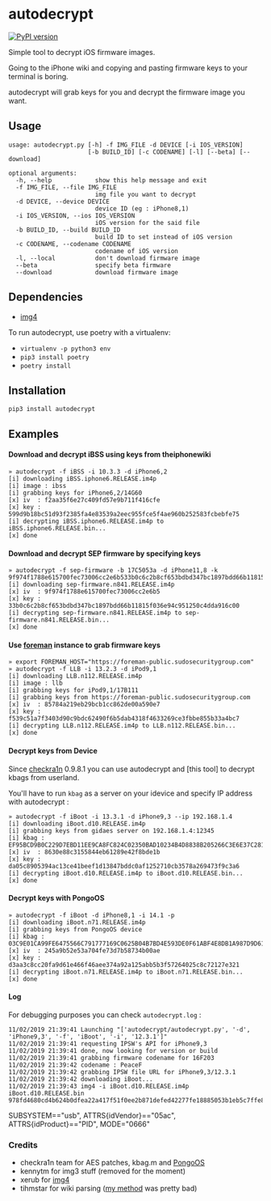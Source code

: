 # autodecrypt
[![PyPI version](https://badge.fury.io/py/autodecrypt.svg)](https://badge.fury.io/py/autodecrypt)

Simple tool to decrypt iOS firmware images.

Going to the iPhone wiki and copying and pasting firmware keys to your terminal is boring.

autodecrypt will grab keys for you and decrypt the firmware image you want.

## Usage
```
usage: autodecrypt.py [-h] -f IMG_FILE -d DEVICE [-i IOS_VERSION]
                      [-b BUILD_ID] [-c CODENAME] [-l] [--beta] [--download]

optional arguments:
  -h, --help            show this help message and exit
  -f IMG_FILE, --file IMG_FILE
                        img file you want to decrypt
  -d DEVICE, --device DEVICE
                        device ID (eg : iPhone8,1)
  -i IOS_VERSION, --ios IOS_VERSION
                        iOS version for the said file
  -b BUILD_ID, --build BUILD_ID
                        build ID to set instead of iOS version
  -c CODENAME, --codename CODENAME
                        codename of iOS version
  -l, --local           don't download firmware image
  --beta                specify beta firmware
  --download            download firmware image
```

## Dependencies
- [img4](https://github.com/xerub/img4lib)

To run autodecrypt, use poetry with a virtualenv:
- `virtualenv -p python3 env`
- `pip3 install poetry`
- `poetry install`


## Installation
`pip3 install autodecrypt`


## Examples

#### Download and decrypt iBSS using keys from theiphonewiki
```
» autodecrypt -f iBSS -i 10.3.3 -d iPhone6,2
[i] downloading iBSS.iphone6.RELEASE.im4p
[i] image : ibss
[i] grabbing keys for iPhone6,2/14G60
[x] iv  : f2aa35f6e27c409fd57e9b711f416cfe
[x] key : 599d9b18bc51d93f2385fa4e83539a2eec955fce5f4ae960b252583fcbebfe75
[i] decrypting iBSS.iphone6.RELEASE.im4p to iBSS.iphone6.RELEASE.bin...
[x] done
```

#### Download and decrypt SEP firmware by specifying keys
```
» autodecrypt -f sep-firmware -b 17C5053a -d iPhone11,8 -k 9f974f1788e615700fec73006cc2e6b533b0c6c2b8cf653bdbd347bc1897bdd66b11815f036e94c951250c4dda916c00
[i] downloading sep-firmware.n841.RELEASE.im4p
[x] iv  : 9f974f1788e615700fec73006cc2e6b5
[x] key : 33b0c6c2b8cf653bdbd347bc1897bdd66b11815f036e94c951250c4dda916c00
[i] decrypting sep-firmware.n841.RELEASE.im4p to sep-firmware.n841.RELEASE.bin...
[x] done
```

#### Use [foreman](https://github.com/GuardianFirewall/foreman) instance to grab firmware keys
```
» export FOREMAN_HOST="https://foreman-public.sudosecuritygroup.com"
» autodecrypt -f LLB -i 13.2.3 -d iPod9,1
[i] downloading LLB.n112.RELEASE.im4p
[i] image : llb
[i] grabbing keys for iPod9,1/17B111
[i] grabbing keys from https://foreman-public.sudosecuritygroup.com
[x] iv  : 85784a219eb29bcb1cc862de00a590e7
[x] key : f539c51a7f3403d90c9bdc62490f6b5dab4318f4633269ce3fbbe855b33a4bc7
[i] decrypting LLB.n112.RELEASE.im4p to LLB.n112.RELEASE.bin...
[x] done
```

#### Decrypt keys from Device
Since [checkra1n](https://checkra.in/) 0.9.8.1 you can use autodecrypt and [this tool] to decrypt kbags from userland.

You'll have to run `kbag` as a server on your idevice and specify IP address with autodecrypt :
```
» autodecrypt -f iBoot -i 13.3.1 -d iPhone9,3 --ip 192.168.1.4
[i] downloading iBoot.d10.RELEASE.im4p
[i] grabbing keys from gidaes server on 192.168.1.4:12345
[i] kbag : EF95BCD9B0C229D7EBD11EE9CA8FC824C02350BAD10234B4D8838B205266C3E6E37C281F14D0C663534CC79BF39AB269
[x] iv  : 8630e88c3155844eb61289e42f8bde1b
[x] key : da05c8905394ac13ce41beef1d13847bddc0af1252710cb3578a269473f9c3a6
[i] decrypting iBoot.d10.RELEASE.im4p to iBoot.d10.RELEASE.bin...
[x] done
```

#### Decrypt keys with PongoOS
```
» autodecrypt -f iBoot -d iPhone8,1 -i 14.1 -p
[i] downloading iBoot.n71.RELEASE.im4p
[i] grabbing keys from PongoOS device
[i] kbag : 03C9E01CA99FE6475566C791777169C0625B04B7BD4E593DE0F61ABF4E8DB1A987D9D6155C5A1F41D9113694658AC61C
[x] iv  : 245a9b52e53a704fe73d7b58734b00ae
[x] key : d3aa3c8cc20fa9d61e466f46aee374a92a125abb5b3f57264025c8c72127e321
[i] decrypting iBoot.n71.RELEASE.im4p to iBoot.n71.RELEASE.bin...
[x] done
```

#### Log

For debugging purposes you can check `autodecrypt.log` :
```
11/02/2019 21:39:41 Launching "['autodecrypt/autodecrypt.py', '-d', 'iPhone9,3', '-f', 'iBoot', '-i', '12.3.1']"
11/02/2019 21:39:41 requesting IPSW's API for iPhone9,3
11/02/2019 21:39:41 done, now looking for version or build
11/02/2019 21:39:41 grabbing firmware codename for 16F203
11/02/2019 21:39:42 codename : PeaceF
11/02/2019 21:39:42 grabbing IPSW file URL for iPhone9,3/12.3.1
11/02/2019 21:39:42 downloading iBoot...
11/02/2019 21:39:43 img4 -i iBoot.d10.RELEASE.im4p iBoot.d10.RELEASE.bin 978fd4680cd4b624b0dfea22a417f51f0ee2b871defed42277fe18885053b1eb5c7ffe82f38ab8cf7772c69a0db5d386
```

SUBSYSTEM=="usb", ATTRS{idVendor}=="05ac", ATTRS{idProduct}=="PID", MODE="0666"

### Credits
- checkra1n team for AES patches, kbag.m and [PongoOS](https://github.com/checkra1n/pongoos)
- kennytm for img3 stuff (removed for the moment)
- xerub for [img4](https://github.com/xerub/img4lib)
- tihmstar for wiki parsing ([my method](https://github.com/matteyeux/ios-tools/blob/master/scrapkeys.py) was pretty bad)
